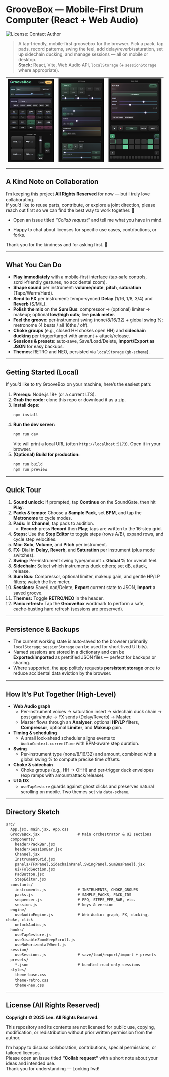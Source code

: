 # GrooveBox — Mobile‑First Drum Computer (React + Web Audio)

![License: Contact Author](https://img.shields.io/badge/license-contact--author-orange)

> A tap‑friendly, mobile‑first groovebox for the browser. Pick a pack, tap pads, record patterns, swing the feel, add delay/reverb/saturation, set up sidechain ducking, and manage sessions — all on mobile or desktop.  
> **Stack:** React, Vite, Web Audio API, `localStorage` (+ `sessionStorage` where appropriate).

| ![Banner 1](src/assets/banner1.png) | ![Banner 2](src/assets/banner2.png) | ![Banner 3](src/assets/banner3.png) |
|---|---|---|

---

## A Kind Note on Collaboration

I’m keeping this project **All Rights Reserved** for now — but I truly love collaborating.  
If you’d like to reuse parts, contribute, or explore a joint direction, please reach out first so we can find the best way to work together. 💌

- Open an issue titled _“Collab request”_ and tell me what you have in mind.

- Happy to chat about licenses for specific use cases, contributions, or forks.

Thank you for the kindness and for asking first. 🙏

---

## What You Can Do

- **Play immediately** with a mobile‑first interface (tap‑safe controls, scroll‑friendly gestures, no accidental zoom).
- **Shape sound** per instrument: **volume/mute**, **pitch**, **saturation** (Tape/Warm/Hard).
- **Send to FX** per instrument: tempo‑synced **Delay** (1/16, 1/8, 3/4) and **Reverb** (S/M/L).
- **Polish the mix** on the **Sum Bus**: compressor → (optional) limiter → makeup; optional **low/high cuts**; live **peak meter**.
- **Feel the groove**: per‑instrument swing (none/8/16/32) + global swing %; metronome (4 beats / all 16ths / off).
- **Choke groups** (e.g., closed HH chokes open HH) and **sidechain ducking** per trigger/target with amount + attack/release.
- **Sessions & presets**: auto‑save, Save/Load/Delete, **Import/Export as JSON** for easy backups.
- **Themes**: RETRO and NEO, persisted via `localStorage` (`gb-scheme`).

---

## Getting Started (Local)

If you’d like to try GrooveBox on your machine, here’s the easiest path:

1. **Prereqs:** Node.js 18+ (or a current LTS).  
2. **Grab the code:** clone this repo or download it as a zip.  
3. **Install deps:**  
   ```bash
   npm install
   ```
4. **Run the dev server:**  
   ```bash
   npm run dev
   ```
   Vite will print a local URL (often `http://localhost:5173`). Open it in your browser.
5. **(Optional) Build for production:**  
   ```bash
   npm run build
   npm run preview
   ```


---

## Quick Tour

1. **Sound unlock:** If prompted, tap **Continue** on the SoundGate, then hit **Play**.  
2. **Packs & tempo:** Choose a **Sample Pack**, set **BPM**, and tap the **Metronome** to cycle modes.  
3. **Pads:** In **Channel**, tap pads to audition.  
   - **Record:** press **Record** then **Play**; taps are written to the 16‑step grid.  
4. **Steps:** Use the **Step Editor** to toggle steps (rows A/B), expand rows, and cycle step velocities.  
5. **Mix:** **Solo**, **Volume**, and **Pitch** per instrument.  
6. **FX:** Dial in **Delay**, **Reverb**, and **Saturation** per instrument (plus mode switches).  
7. **Swing:** Per‑instrument swing type/amount + **Global %** for overall feel.  
8. **Sidechain:** Select which instruments duck others; set dB, attack, release.  
9. **Sum Bus:** Compressor, optional limiter, makeup gain, and gentle HP/LP filters; watch the live meter.  
10. **Sessions:** Save/Load/Delete, **Export** current state to JSON, **Import** a saved groove.  
11. **Themes:** Toggle **RETRO/NEO** in the header.  
12. **Panic refresh:** Tap the **GrooveBox** wordmark to perform a safe, cache‑busting hard refresh (sessions are preserved).

---

## Persistence & Backups

- The current working state is auto‑saved to the browser (primarily `localStorage`; `sessionStorage` can be used for short‑lived UI bits).  
- Named sessions are stored in a dictionary and can be **Exported**/**Imported** as prettified JSON files — perfect for backups or sharing.  
- Where supported, the app politely requests **persistent storage** once to reduce accidental data eviction by the browser.

---

## How It’s Put Together (High‑Level)

- **Web Audio graph**
  - Per‑instrument voices → saturation insert → sidechain duck chain → post gain/mute → FX sends (Delay/Reverb) → Master.
  - Master flows through an **Analyser**, optional **HP/LP** filters, **Compressor**, optional **Limiter**, and **Makeup** gain.
- **Timing & scheduling**
  - A small look‑ahead scheduler aligns events to `AudioContext.currentTime` with BPM‑aware step duration.
- **Swing**
  - Per‑instrument type (none/8/16/32) and amount, combined with a global swing % to compute precise time offsets.
- **Choke & sidechain**
  - Choke groups (e.g., HH → OHH) and per‑trigger duck envelopes (exp ramps with amount/attack/release).  
- **UI & DX**
  - `useTapGesture` guards against ghost clicks and preserves natural scrolling on mobile. Two themes set via `data-scheme`.

---

## Directory Sketch

```
src/
  App.jsx, main.jsx, App.css
  GrooveBox.jsx                 # Main orchestrator & UI sections
  components/
    header/PackBar.jsx
    header/SessionBar.jsx
    Channel.jsx
    InstrumentGrid.jsx
    panels/{FXPanel,SidechainPanel,SwingPanel,SumBusPanel}.jsx
    ui/FoldSection.jsx
    PadButton.jsx
    StepEditor.jsx
  constants/
    instruments.js              # INSTRUMENTS, CHOKE_GROUPS
    packs.js                    # SAMPLE_PACKS, PACK_IDS
    sequencer.js                # PPQ, STEPS_PER_BAR, etc.
    session.js                  # keys & version
  engine/
    useAudioEngine.js           # Web Audio: graph, FX, ducking, choke, click
    unlockAudio.js
  hooks/
    useTapGesture.js
    useDisableZoomKeepScroll.js
    useNoHorizontalWheel.js
  session/
    useSessions.js              # save/load/export/import + presets
  presets/
    *.json                      # bundled read-only sessions
  styles/
    theme-base.css
    theme-retro.css
    theme-neo.css
```

---

## License (All Rights Reserved)

**Copyright © 2025 Lee. All Rights Reserved.**

This repository and its contents are not licensed for public use, copying, modification, or redistribution without prior written permission from the author.

I’m happy to discuss collaboration, contributions, special permissions, or tailored licenses.  
Please open an issue titled **“Collab request”** with a short note about your ideas and intended use.  
Thank you for understanding — Looking fwd!
